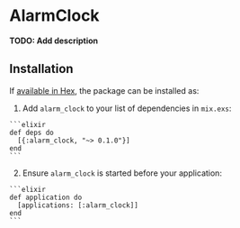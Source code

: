 # AlarmClock

**TODO: Add description**

## Installation

If [available in Hex](https://hex.pm/docs/publish), the package can be installed as:

  1. Add `alarm_clock` to your list of dependencies in `mix.exs`:

    ```elixir
    def deps do
      [{:alarm_clock, "~> 0.1.0"}]
    end
    ```

  2. Ensure `alarm_clock` is started before your application:

    ```elixir
    def application do
      [applications: [:alarm_clock]]
    end
    ```

